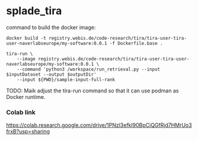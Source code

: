 # splade_tira

command to build the docker image:

```
docker build -t registry.webis.de/code-research/tira/tira-user-tira-user-naverlabseurope/my-software:0.0.1 -f Dockerfile.base .
```

```
tira-run \
    --image registry.webis.de/code-research/tira/tira-user-tira-user-naverlabseurope/my-software:0.0.1 \
    --command 'python3 /workspace/run_retrieval.py --input $inputDataset --output $outputDir'
    --input ${PWD}/sample-input-full-rank
```

TODO: Maik adjust the tira-run command so that it can use podman as Docker runtime.

### Colab link

https://colab.research.google.com/drive/1PNzl3efkI90BpCiQGfRjd7HMrUo3frxB?usp=sharing
